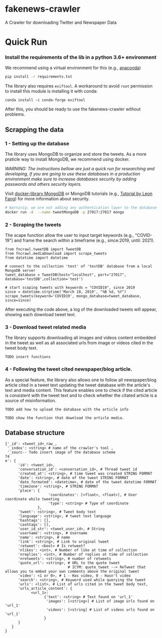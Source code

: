 # fakenews-crawler
A Crawler for downloading Twitter and Newspaper Data

# Quick Run

### Install the requirements of the lib in a python 3.6+ environment

We recommend using a virtual environment for this (e.g., [anaconda](https://www.anaconda.com/products/individual))

``` bash
pip install -r requirements.txt
```

The library also requires `exiftool`. A workaround to avoid `root` permission to install this module is installing it with conda:

```
conda install -c conda-forge exiftool
```

After this, you should be ready to use the fakenews-crawler without problems.

## Scrapping the data

### 1 -  Setting up the database

The library uses MongoDB to organize and store the tweets.
As a more praticle way to install MongoDB, we recommend using docker.

*WARNING: The instructions bellow are just a quick run for researching and developing, if you are going to use these databases in a production environment make sure to increase databases security by adding passwords and others security layers.*

Visit [docker-library MongoDB](https://github.com/docker-library/docs/blob/master/mongo/README.md#what-is-mongodb)  or MongoDB tutorials (e.g., [Tutorial by Leon Fang](https://medium.com/@leonfeng/set-up-a-secured-mongodb-container-e895807054bd)) for more information about security.

```bash
# Warninig: we are not adding any authentication layer to the database
docker run -d  --name tweetMongoDB -p 27017:27017 mongo 
```

### 2 - Scraping the tweets
The scape function allow the user to input target keywords (e.g., "COVID-19") and frame the search within a 
timeframe (e.g., since:2019, until: 2021).

```
from fncrawl.tweetDB import TweetDB
from fncrawl.mediaDownload import scrape_tweets
from datetime import datetime

# connect to the collection 'test' of 'testDB' database from a local MongoDB server
tweet_database = TweetDB(host="localhost", port="27017", database='testDB',collection='test')

# start scaping tweets with keywords = "COVID19", since 2019
since = datetime.strptime('March 10, 2019', "%B %d, %Y")
scrape_tweets(keyword='COVID19', mongo_database=tweet_database, since=since)
```

After executing the code above, a log of the downloaded tweets will appear, showing each download tweet text.



### 3 - Download tweet related media
The library supports downloading all images and videos content embedded in the tweet as well as all associated
urls from image or videos cited  in the tweet body text.

```
TODO insert functions
```

### 4 - Following the tweet cited newspaper/blog article.
As a special feature, the library also allows one to follow all newspaper/blog article cited in a tweet text 
updating the tweet database with the article's text and media content.
This feature enables one to check if the cited article is consistent with the tweet text and 
to check whether the citated article is a source of misinformation.


```
TODO add how to upload the database with the article info
```

```
TODO show the function that download the article media.
```


## Database structure

```
{'_id': <tweet_id>_raw_,
 '_index': <string> # name of the crawler's tool ,
 '_sourc-- Todo insert image of the database scheme
74
e': {
      'id': <tweet_id>,
      'conversation_id': <conversation_id>, # Thread tweet id
      'created_at': <string>, # time tweet was created STRING FORMAT
      'date': <string>, # date of the tweet STRING FORMAT
      'date_formated': <datetime>, # date of the tweet datetime FORMAT
      'timezone': <string>, # STRING FORMAT
      'place': {
                    'coordinates': [<float>, <float>], # User coordinate while tweeting
                    'type': <string> # Type of coordinate
               },
      'tweet': <string>, # Tweet body text
      'language': <string>, # tweet text language
      'hashtags': [],
      'cashtags': [],
      'user_id_str': <tweet_user_id>, # String
      'username': <string>, # Username
      'name': <string>, # name
      'link': <string>, # Link to original tweet
      'retweet': <bool> # Is retweet?
      'nlikes': <int>, # Number of like at time of collection
      'nreplies': <int>, # Number of replies at time of collection
      'nretweets': <string>, # number of retweets
      'quote_url': <string>, # URL to the quote tweet
                             # ICYM: quote_tweet --> ReTweet that allows you to embed your own comments above the original tweet
      'video': <1 or 0>, # 1 - Has video, 0 - Hasn't video
      'search': <string>, # Keyword used while querying the tweet
      'urls': <list>, # List of urls cited in the tweet body text,
      'urls_article_content': {
            <url_1>:
                  {'text': <string> # Text found on 'url_1'
                   'images': [<string>] # List of image urls found on 'url_1'
                   'videos': [<string] # List of videos urls found on 'url_1'
                  }
      }
   }
}

```




